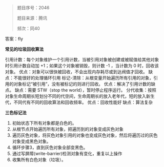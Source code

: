 > 题目序号：2046
>
> 题目来源：腾讯
>
> 频次：同40

答案：fly

**常见的垃圾回收算法**

引用计数：每个对象维护一个引用计数，当被引用对象被创建或被赋值给其他对象时引用计数自动加 +1；如果这个对象被销毁，则计数 -1 ，当计数为 0 时，回收该对象。
优点：对象可以很快被回收，不会出现内存耗尽或到达阀值才回收。
缺点：不能很好的处理循环引用
标记-清除：从根变量开始遍历所有引用的对象，引用的对象标记“被引用”，没有被标记的则进行回收。
优点：解决了引用计数的缺点。
缺点：需要 STW（stop the world），暂时停止程序运行。
分代收集：按照对象生命周期长短划分不同的代空间，生命周期长的放入老年代，短的放入新生代，不同代有不同的回收算法和回收频率。
优点：回收性能好
缺点：算法复杂

**三色标记法**

1. 初始状态下所有对象都是白色的。
2. 从根节点开始遍历所有对象，把遍历到的对象变成灰色对象
3. 遍历灰色对象，将灰色对象引用的对象也变成灰色对象，然后将遍历过的灰色对象变成黑色对象。
4. 循环步骤3，直到灰色对象全部变黑色。
5. 通过写屏障(write-barrier)检测对象有变化，重复以上操作
6. 收集所有白色对象（垃圾）。